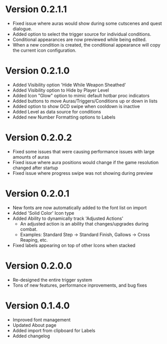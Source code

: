 # Version 0.2.1.1
- Fixed issue where auras would show during some cutscenes and quest dialogue.
- Added option to select the trigger source for individual conditions.
- Conditional appearances are now previewed while being edited.
- When a new condition is created, the conditional appearance will copy the current icon configuration.

# Version 0.2.1.0
- Added Visibility option 'Hide While Weapon Sheathed'
- Added Visibility option to Hide by Player Level
- Added Icon "Glow" option to mimic default hotbar proc indicators
- Added buttons to move Auras/Triggers/Conditions up or down in lists
- Added option to show GCD swipe when cooldown is inactive
- Added Level as data source for conditions
- Added new Number Formatting options to Labels

# Version 0.2.0.2
- Fixed some issues that were causing performance issues with large amounts of auras
- Fixed issue where aura positions would change if the game resolution changed after startup
- Fixed issue where progress swipe was not showing during preview

# Version 0.2.0.1
- New fonts are now automatically added to the font list on import
- Added 'Solid Color' Icon type
- Added Ability to dynamically track 'Adjusted Actions'
    - An adjusted action is an ability that changes/upgrades during combat.
    - Examples: Standard Step -> Standard Finish, Gallows -> Cross Reaping, etc.
- Fixed labels appearing on top of other Icons when stacked

# Version 0.2.0.0
- Re-designed the entire trigger system
- Tons of new features, performance inprovements, and bug fixes

# Version 0.1.4.0
- Improved font management
- Updated About page
- Added import from clipboard for Labels
- Added changelog